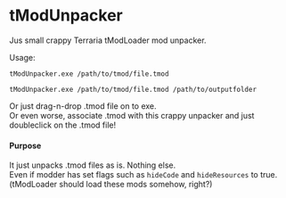 # tModUnpacker

Jus small crappy Terraria tModLoader mod unpacker.

Usage:
```
tModUnpacker.exe /path/to/tmod/file.tmod

tModUnpacker.exe /path/to/tmod/file.tmod /path/to/outputfolder
```
Or just drag-n-drop .tmod file on to exe.<br>
Or even worse, associate .tmod with this crappy unpacker and just doubleclick on the .tmod file!

#### Purpose
It just unpacks .tmod files as is. Nothing else.<br>
Even if modder has set flags such as `hideCode` and `hideResources` to true. (tModLoader should load these mods somehow, right?)
